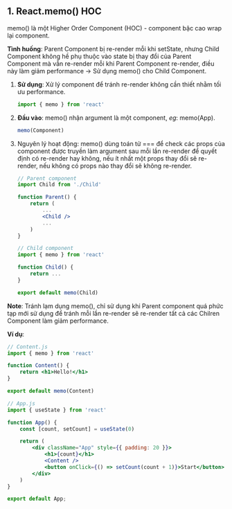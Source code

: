 ## 1. React.memo() HOC  

memo() là một Higher Order Component (HOC) - component bậc cao wrap lại component.  

**Tình huống**: Parent Component bị re-render mỗi khi setState, nhưng Child Component không hề phụ thuộc vào state bị thay đổi của Parent Component mà vẫn re-render mỗi khi Parent Component re-render, điều này làm giảm performance -> Sử dụng memo() cho Child Component.  

1. **Sử dụng**: Xử lý component để tránh re-render không cần thiết nhằm tối ưu performance.  
    ```jsx
    import { memo } from 'react'
    ```
2. **Đầu vào**: memo() nhận argument là một component, *eg*: memo(App).  
    ```jsx
    memo(Component)
    ```  
3. Nguyên lý hoạt động: memo() dùng toán tử === để check các props của component được truyền làm argument sau mỗi lần re-render để quyết định có re-render hay không, nếu ít nhất một props thay đổi sẽ re-render, nếu không có props nào thay đổi sẽ không re-render.  
    ```jsx
    // Parent component
    import Child from './Child'
    
    function Parent() {
        return (
            ...
            <Child />
            ...
        )
    }

    // Child component
    import { memo } from 'react'

    function Child() {
        return ...
    }

    export default memo(Child)
    ```

**Note**: Tránh lạm dụng memo(), chỉ sử dụng khi Parent component quá phức tạp mới sử dụng để tránh mỗi lần re-render sẽ re-render tất cả các Chilren Component làm giảm performance.  

**Ví dụ**:  
```jsx
// Content.js
import { memo } from 'react'

function Content() {
    return <h1>Hello!</h1>
}

export default memo(Content)

// App.js
import { useState } from 'react'

function App() {
    const [count, setCount] = useState(0)

    return (
        <div className="App" style={{ padding: 20 }}>
            <h1>{count}</h1>
            <Content />
            <button onClick={() => setCount(count + 1)}>Start</button>
        </div>
    )
}

export default App;
```